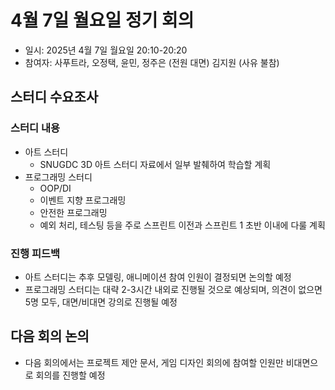# 4월 7일 월요일 정기 회의
- 일시: 2025년 4월 7일 월요일 20:10-20:20
- 참여자: 사푸트라, 오정택, 윤민, 정주은 (전원 대면) 김지원 (사유 불참)
## 스터디 수요조사
### 스터디 내용
- 아트 스터디
  - SNUGDC 3D 아트 스터디 자료에서 일부 발췌하여 학습할 계획
- 프로그래밍 스터디
  - OOP/DI
  - 이벤트 지향 프로그래밍
  - 안전한 프로그래밍
  - 예외 처리, 테스팅 등을 주로 스프린트 이전과 스프린트 1 초반 이내에 다룰 계획
### 진행 피드백
- 아트 스터디는 추후 모델링, 애니메이션 참여 인원이 결정되면 논의할 예정
- 프로그래밍 스터디는 대략 2-3시간 내외로 진행될 것으로 예상되며, 의견이 없으면 5명 모두, 대면/비대면 강의로 진행될 예정
## 다음 회의 논의
- 다음 회의에서는 프로젝트 제안 문서, 게임 디자인 회의에 참여할 인원만 비대면으로 회의를 진행할 예정